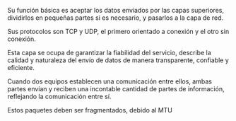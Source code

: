 Su función básica es aceptar los datos enviados por las capas superiores, dividirlos en pequeñas partes si es necesario, y pasarlos a la capa de red.

Sus protocolos son TCP y UDP, el primero orientado a conexión y el otro sin conexión.

Esta capa se ocupa de garantizar la fiabilidad del servicio, describe la calidad y naturaleza del envío de datos de manera transparente, confiable y eficiente.

Cuando dos equipos establecen una comunicación entre ellos, ambas partes envían y reciben una incontable cantidad de partes de información, reflejando la comunicación entre sí.

Estos paquetes deben ser fragmentados, debido al MTU
